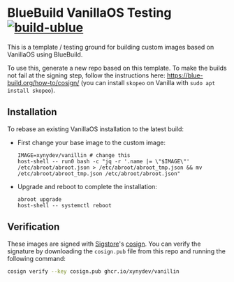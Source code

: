 # BlueBuild VanillaOS Testing &nbsp; [![build-ublue](https://github.com/xynydev/vanillin/actions/workflows/build.yml/badge.svg)](https://github.com/xynydev/vanillin/actions/workflows/build.yml)

This is a template / testing ground for building custom images based on VanillaOS using BlueBuild.

To use this, generate a new repo based on this template. To make the builds not fail at the signing step, follow the instructions here: https://blue-build.org/how-to/cosign/ (you can install `skopeo` on Vanilla with `sudo apt install skopeo`).

## Installation

To rebase an existing VanillaOS installation to the latest build:

- First change your base image to the custom image:
  ```
  IMAGE=xynydev/vanillin # change this
  host-shell -- run0 bash -c "jq -r '.name |= \"$IMAGE\"' /etc/abroot/abroot.json > /etc/abroot/abroot_tmp.json && mv /etc/abroot/abroot_tmp.json /etc/abroot/abroot.json"
  ```
- Upgrade and reboot to complete the installation:
  ```
  abroot upgrade
  host-shell -- systemctl reboot
  ```

## Verification

These images are signed with [Sigstore](https://www.sigstore.dev/)'s [cosign](https://github.com/sigstore/cosign). You can verify the signature by downloading the `cosign.pub` file from this repo and running the following command:

```bash
cosign verify --key cosign.pub ghcr.io/xynydev/vanillin
```

